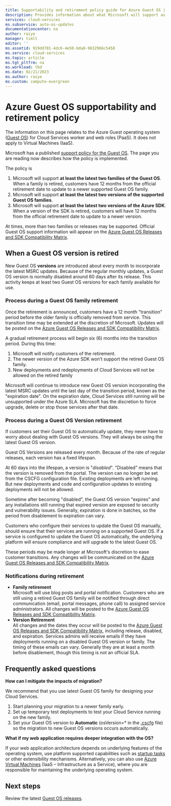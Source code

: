 ```yaml
---
title: Supportability and retirement policy guide for Azure Guest OS | Microsoft Docs
description: Provides information about what Microsoft will support as regards to the Azure Guest OS used by Cloud Services.
services: cloud-services
ms.subservice: auto-os-updates
documentationcenter: na
author: raiye
manager: timlt
editor: ''
ms.assetid: 919dd781-4dc6-4e50-bda8-9632966c5458
ms.service: cloud-services
ms.topic: article
ms.tgt_pltfrm: na
ms.workload: tbd
ms.date: 02/21/2023
ms.author: raiye
ms.custom: compute-evergreen
---
```

# Azure Guest OS supportability and retirement policy
The information on this page relates to the Azure Guest operating system ([Guest OS](cloud-services-guestos-update-matrix.md)) for Cloud Services worker and web roles (PaaS). It does not apply to Virtual Machines (IaaS).

Microsoft has a published [support policy for the Guest OS](https://support.microsoft.com/gp/azure-cloud-lifecycle-faq). The page you are reading now describes how the policy is implemented.

The policy is

1. Microsoft will support **at least the latest two families of the Guest OS**. When a family is retired, customers have 12 months from the official retirement date to update to a newer supported Guest OS family.
2. Microsoft will support **at least the latest two versions of the supported Guest OS families**.
3. Microsoft will support **at least the latest two versions of the Azure SDK**. When a version of the SDK is retired, customers will have 12 months from the official retirement date to update to a newer version.

At times, more than two families or releases may be supported. Official Guest OS support information will appear on the [Azure Guest OS Releases and SDK Compatibility Matrix](cloud-services-guestos-update-matrix.md).

## When a Guest OS version is retired
New Guest OS **versions** are introduced about every month to incorporate the latest MSRC updates. Because of the regular monthly updates, a Guest OS version is normally disabled around 60 days after its release. This activity keeps at least two Guest OS versions for each family available for use.

### Process during a Guest OS family retirement
Once the retirement is announced, customers have a 12 month "transition" period before the older family is officially removed from service. This transition time may be extended at the discretion of Microsoft. Updates will be posted on the [Azure Guest OS Releases and SDK Compatibility Matrix](cloud-services-guestos-update-matrix.md).

A gradual retirement process will begin six (6) months into the transition period. During this time:

1. Microsoft will notify customers of the retirement.
2. The newer version of the Azure SDK won’t support the retired Guest OS family.
3. New deployments and redeployments of Cloud Services will not be allowed on the retired family

Microsoft will continue to introduce new Guest OS version incorporating the latest MSRC updates until the last day of the transition period, known as the "expiration date". On the expiration date, Cloud Services still running will be unsupported under the Azure SLA. Microsoft has the discretion to force upgrade, delete or stop those services after that date.

### Process during a Guest OS Version retirement
If customers set their Guest OS to automatically update, they never have to worry about dealing with Guest OS versions. They will always be using the latest Guest OS version.

Guest OS Versions are released every month. Because of the rate of regular releases, each version has a fixed lifespan.

At 60 days into the lifespan, a version is "*disabled*". "Disabled" means that the version is removed from the portal. The version can no longer be set from the CSCFG configuration file. Existing deployments are left running. But new deployments and code and configuration updates to existing deployments will not be allowed.

Sometime after becoming "disabled", the Guest OS version "expires" and any installations still running that expired version are exposed to security and vulnerability issues. Generally, expiration is done in batches, so the period from disablement to expiration can vary.

Customers who configure their services to update the Guest OS manually, should ensure that their services are running on a supported Guest OS. If a service is configured to update the Guest OS automatically, the underlying platform will ensure compliance and will upgrade to the latest Guest OS.

These periods may be made longer at Microsoft's discretion to ease customer transitions. Any changes will be communicated on the [Azure Guest OS Releases and SDK Compatibility Matrix](cloud-services-guestos-update-matrix.md).

### Notifications during retirement
* **Family retirement** <br>Microsoft will use blog posts and portal notification. Customers who are still using a retired Guest OS family will be notified through direct communication (email, portal messages, phone call) to assigned service administrators. All changes will be posted to the [Azure Guest OS Releases and SDK Compatibility Matrix](cloud-services-guestos-update-matrix.md).
* **Version Retirement** <br>All changes and the dates they occur will be posted to the [Azure Guest OS Releases and SDK Compatibility Matrix](cloud-services-guestos-update-matrix.md), including release, disabled, and expiration. Services admins will receive emails if they have deployments running on a disabled Guest OS version or family. The timing of these emails can vary. Generally they are at least a month before disablement, though this timing is not an official SLA.

## Frequently asked questions
**How can I mitigate the impacts of migration?**

We recommend that you use latest Guest OS family for designing your Cloud Services.

1. Start planning your migration to a newer family early.
2. Set up temporary test deployments to test your Cloud Service running on the new family.
3. Set your Guest OS version to **Automatic** (osVersion=* in the [.cscfg](cloud-services-model-and-package.md#cscfg) file) so the migration to new Guest OS versions occurs automatically.

**What if my web application requires deeper integration with the OS?**

If your web application architecture depends on underlying features of the operating system, use platform supported capabilities such as [startup tasks](cloud-services-startup-tasks.md) or other extensibility mechanisms. Alternatively, you can also use [Azure Virtual Machines](https://azure.microsoft.com/documentation/scenarios/virtual-machines/) (IaaS – Infrastructure as a Service), where you are responsible for maintaining the underlying operating system.

## Next steps
Review the latest [Guest OS releases](cloud-services-guestos-update-matrix.md).
